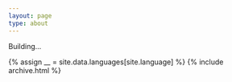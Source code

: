 ```yaml
---
layout: page
type: about
---
```


Building...





{% assign __ = site.data.languages[site.language] %}
{% include archive.html %}
